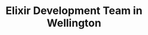 ---
title: Elixir Development Team in Wellington
permalink: /landings/locations/wellington/developer/elixir
technology: Elixir
location: Wellington
---